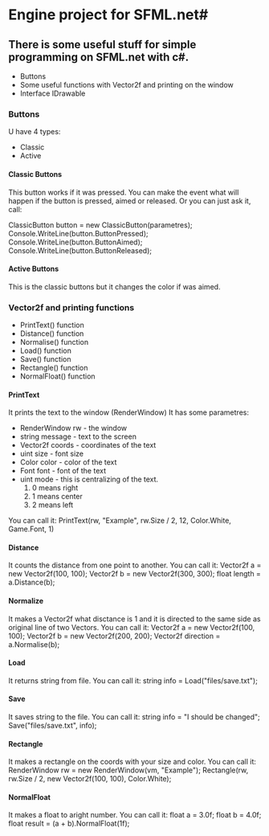 # Engine project for SFML.net#

## There is some useful stuff for simple programming on SFML.net with c\#. ##

+ Buttons
+ Some useful functions with Vector2f and printing on the window
+ Interface IDrawable

### Buttons ###
U have 4 types:
+ Classic
+ Active

#### Classic Buttons ####

This button works if it was pressed. You can make the event what will happen if the button is pressed, aimed or released.
Or you can just ask it, call:

  ClassicButton button = new ClassicButton(parametres);
  Console.WriteLine(button.ButtonPressed);
  Console.WriteLine(button.ButtonAimed);
  Console.WriteLine(button.ButtonReleased);

#### Active Buttons ####

This is the classic buttons but it changes the color if was aimed.


### Vector2f and printing functions ###

+ PrintText() function
+ Distance() function
+ Normalise() function
+ Load() function
+ Save() function
+ Rectangle() function
+ NormalFloat() function

#### PrintText ####

It prints the text to the window (RenderWindow)
It has some parametres:
+ RenderWindow rw - the window
+ string message - text to the screen
+ Vector2f coords - coordinates of the text
+ uint size - font size
+ Color color - color of the text
+ Font font - font of the text
+ uint mode - this is centralizing of the text.
  1. 0 means right
  2. 1 means center
  3. 2 means left

You can call it:
  PrintText(rw, "Example", rw.Size / 2, 12, Color.White, Game.Font, 1)

#### Distance ####
It counts the distance from one point to another.
You can call it:
  Vector2f a = new Vector2f(100, 100);
  Vector2f b = new Vector2f(300, 300);
  float length = a.Distance(b);

#### Normalize ####
It makes a Vector2f what disctance is 1 and it is directed to the same side as original line of two Vectors.
You can call it:
  Vector2f a = new Vector2f(100, 100);
  Vector2f b = new Vector2f(200, 200);
  Vector2f direction = a.Normalise(b);

#### Load ####
It returns string from file.
You can call it:
  string info = Load("files/save.txt");

#### Save ####
It saves string to the file.
You can call it:
  string info = "I should be changed";
  Save("files/save.txt", info);

#### Rectangle ####
It makes a rectangle on the coords with your size and color.
You can call it:
  RenderWindow rw = new RenderWindow(vm, "Example");
  Rectangle(rw, rw.Size / 2, new Vector2f(100, 100), Color.White);

#### NormalFloat ####
It makes a float to aright number.
You can call it:
  float a = 3.0f;
  float b = 4.0f;
  float result = (a + b).NormalFloat(1f);
